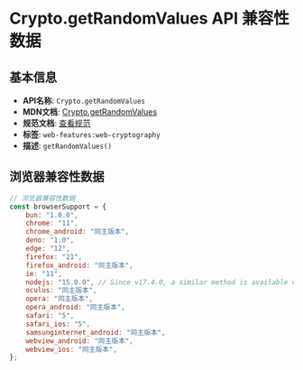 # Crypto.getRandomValues API 兼容性数据

## 基本信息

- **API名称**: `Crypto.getRandomValues`
- **MDN文档**: [Crypto.getRandomValues](https://developer.mozilla.org/docs/Web/API/Crypto/getRandomValues)
- **规范文档**: [查看规范](https://w3c.github.io/webcrypto/#Crypto-method-getRandomValues)
- **标签**: `web-features:web-cryptography`
- **描述**: `getRandomValues()`

## 浏览器兼容性数据

```javascript
// 浏览器兼容性数据
const browserSupport = {
    bun: "1.0.0",
    chrome: "11",
    chrome_android: "同主版本",
    deno: "1.0",
    edge: "12",
    firefox: "21",
    firefox_android: "同主版本",
    ie: "11",
    nodejs: "15.0.0", // Since v17.4.0, a similar method is available via the `crypto` module.,
    oculus: "同主版本",
    opera: "同主版本",
    opera_android: "同主版本",
    safari: "5",
    safari_ios: "5",
    samsunginternet_android: "同主版本",
    webview_android: "同主版本",
    webview_ios: "同主版本",
};

```

